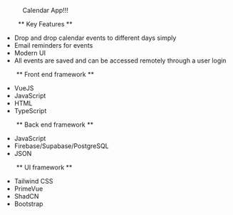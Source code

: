 &emsp;&emsp;&emsp;Calendar App!!!

&emsp;&emsp; ** Key Features **
- Drop and drop calendar events to different days simply
- Email reminders for events
- Modern UI
- All events are saved and can be accessed remotely through a user login

&emsp;&emsp;** Front end framework **
- VueJS
- JavaScript
- HTML
- TypeScript

&emsp;&emsp;** Back end framework **
- JavaScript
- Firebase/Supabase/PostgreSQL
- JSON

&emsp;&emsp;** UI framework **
- Tailwind CSS
- PrimeVue
- ShadCN
- Bootstrap
